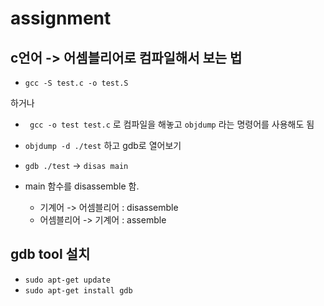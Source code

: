 # assignment 

## c언어 -> 어셈블리어로 컴파일해서 보는 법

* ```gcc -S test.c -o test.S```

하거나

* ``` gcc -o test test.c```
로 컴파일을 해놓고 ```objdump``` 라는 명령어를 사용해도 됨

* ```objdump -d ./test```
하고 gdb로 열어보기 

* ```gdb ./test``` -> ```disas main```

* main 함수를 disassemble 함.
    * 기계어 -> 어셈블리어 : disassemble
    * 어셈블리어 -> 기계어 : assemble

## gdb tool 설치

* ```sudo apt-get update```
* ```sudo apt-get install gdb```
